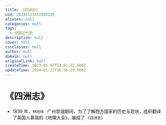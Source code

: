 ```yaml
---
title: 《四洲志》
uid: 20240123112808130
aliases: null
categories: null
tags:
  - 中国近代史
description: null
cover: null
cssclasses: null
author: null
domain: null
originalLink: null
createTime: 2023-05-07T14:01:32.000Z
updateTime: 2024-01-22T16:56:29.000Z
---
```


# 《四洲志》

- 1839 年，`林则徐 ` 广州禁烟期间，为了了解西方国家的历史与现状，组织翻译了英国人慕瑞的《地理大全》，编成了 `《四洲志》`
